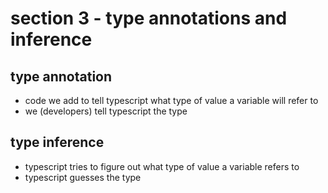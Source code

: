 # section 3 - type annotations and inference

## type annotation
- code we add to tell typescript what type of value a variable will refer to
- we (developers) tell typescript the type

## type inference 
- typescript tries to figure out what type of value a variable refers to
- typescript guesses the type